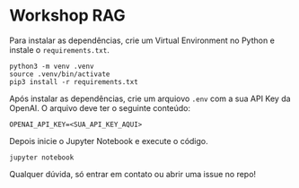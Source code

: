 # Workshop RAG

Para instalar as dependências, crie um Virtual Environment no Python e instale o `requirements.txt`.

```shell
python3 -m venv .venv
source .venv/bin/activate
pip3 install -r requirements.txt
```

Após instalar as dependências, crie um arquiovo `.env` com a sua API Key da OpenAI. O arquivo deve ter o seguinte conteúdo:

```
OPENAI_API_KEY=<SUA_API_KEY_AQUI> 
```

Depois inicie o Jupyter Notebook e execute o código.

```shell
jupyter notebook
```

Qualquer dúvida, só entrar em contato ou abrir uma issue no repo!
